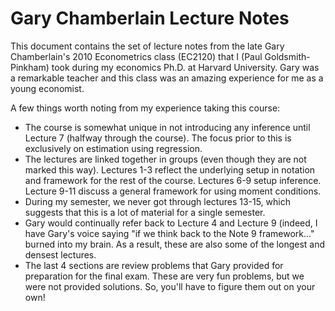 # Gary Chamberlain Lecture Notes

This document contains the set of lecture notes from the late Gary
Chamberlain's 2010 Econometrics class (EC2120) that I (Paul
Goldsmith-Pinkham) took during my economics Ph.D. at Harvard
University. Gary was a remarkable teacher and this class was an
amazing experience for me as a young economist.

A few things worth noting from my experience taking this course: 
* The course is somewhat unique in not introducing any inference
  until Lecture 7 (halfway through the course). The focus prior to
  this is exclusively on estimation using regression.
* The lectures are linked together in groups (even though they are
  not marked this way). Lectures 1-3 reflect the underlying setup in
  notation and framework for the rest of the course. Lectures 6-9
  setup inference. Lecture 9-11 discuss a general framework for using
  moment conditions.
* During my semester, we never got through lectures 13-15, which
  suggests that this is a lot of material for a single semester.
* Gary would continually refer back to Lecture 4 and Lecture 9
  (indeed, I have Gary's voice saying "if we think back to the Note 9
  framework..." burned into my brain. As a result, these are also
  some of the longest and densest lectures.
* The last 4 sections are review problems that Gary provided for
  preparation for the final exam. These are very fun problems, but we
  were not provided solutions. So, you'll have to figure them out on
  your own!


